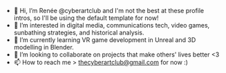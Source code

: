 - 👋 Hi, I’m Renée @cyberartclub and I'm not the best at these profile intros, so I'll be using the default template for now!
- 👀 I’m interested in digital media, communications tech, video games, sunbathing strategies, and historical analysis. 
- 🌱 I’m currently learning VR game development in Unreal and 3D modelling in Blender.
- 💞️ I’m looking to collaborate on projects that make others' lives better <3
- 📫 How to reach me > thecyberartclub@gmail.com for now :)

<!---
cyberartclub/cyberartclub is a ✨ special ✨ repository because its `README.md` (this file) appears on your GitHub profile.
You can click the Preview link to take a look at your changes.
--->
